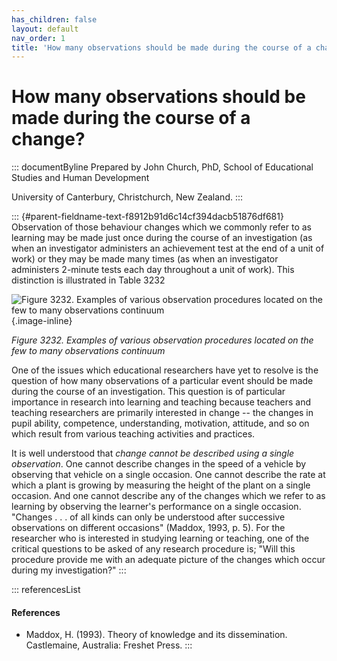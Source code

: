 ```yaml
---
has_children: false
layout: default
nav_order: 1
title: 'How many observations should be made during the course of a change? '
---
```

# How many observations should be made during the course of a change? 


::: documentByline
Prepared by John Church, PhD, School of Educational Studies and Human
Development

University of Canterbury, Christchurch, New Zealand.
:::

::: {#parent-fieldname-text-f8912b91d6c14cf394dacb51876df681}
Observation of those behaviour changes which we commonly refer to as
learning may be made just once during the course of an investigation (as
when an investigator administers an achievement test at the end of a
unit of work) or they may be made many times (as when an investigator
administers 2-minute tests each day throughout a unit of work). This
distinction is illustrated in Table 3232

![Figure 3232. Examples of various observation procedures located on the
few to many observations
continuum](../../../../../../assets/images/Figure3232.png "Figure 3232. Examples of various observation procedures located on the few to many observations continuum"){.image-inline}

*Figure 3232. Examples of various observation procedures located on the
few to many observations continuum*

One of the issues which educational researchers have yet to resolve is
the question of how many observations of a particular event should be
made during the course of an investigation. This question is of
particular importance in research into learning and teaching because
teachers and teaching researchers are primarily interested in change --
the changes in pupil ability, competence, understanding, motivation,
attitude, and so on which result from various teaching activities and
practices.

It is well understood that *change cannot be described using a single
observation*. One cannot describe changes in the speed of a vehicle by
observing that vehicle on a single occasion. One cannot describe the
rate at which a plant is growing by measuring the height of the plant on
a single occasion. And one cannot describe any of the changes which we
refer to as learning by observing the learner\'s performance on a single
occasion. "Changes . . . of all kinds can only be understood after
successive observations on different occasions" (Maddox, 1993, p. 5).
For the researcher who is interested in studying learning or teaching,
one of the critical questions to be asked of any research procedure is;
"Will this procedure provide me with an adequate picture of the changes
which occur during my investigation?"
:::

::: referencesList
#### References

-   Maddox, H. (1993). Theory of knowledge and its dissemination.
    Castlemaine, Australia: Freshet Press.
:::
